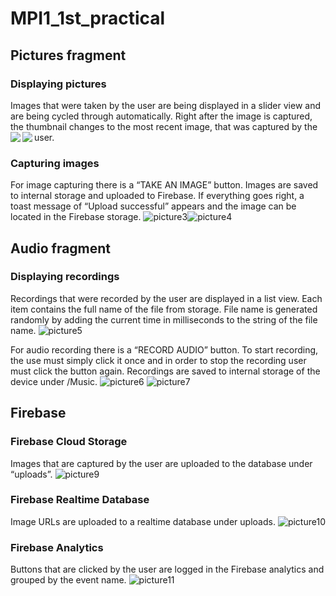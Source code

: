 # MPI1_1st_practical
## Pictures fragment
### Displaying pictures
Images that were taken by the user are being displayed in a slider view and are being cycled through automatically. Right after the image is captured, the thumbnail changes to the most recent image, that was captured by the user.
<img align="left" src="preview/picture1.jpg?raw=true">
<img align="left" src="preview/picture2.jpg?raw=true">
### Capturing images
For image capturing there is a “TAKE AN IMAGE” button. Images are saved to internal storage and uploaded to Firebase. If everything goes right, a toast message of “Upload successful” appears and the image can be located in the Firebase storage.
![picture3](preview/picture3.jpg?raw=true)![picture4](preview/picture4.jpg?raw=true)
## Audio fragment
### Displaying recordings
Recordings that were recorded by the user are displayed in a list view. Each item contains the full name of the file from storage. File name is generated randomly by adding the current time in milliseconds to the string of the file name.
![picture5](preview/picture5.jpg?raw=true)

For audio recording there is a “RECORD AUDIO” button. To start recording, the use must simply click it once and in order to stop the recording user must click the button again. Recordings are saved to internal storage of the device under /Music.
![picture6](preview/picture6.jpg?raw=true)
![picture7](preview/picture7.jpg?raw=true)

## Firebase
### Firebase Cloud Storage
Images that are captured by the user are uploaded to the database under “uploads”.
![picture9](preview/picture9.png?raw=true)
### Firebase Realtime Database
Image URLs are uploaded to a realtime database under uploads.
![picture10](preview/picture10.png?raw=true)
### Firebase Analytics
Buttons that are clicked by the user are logged in the Firebase analytics and grouped by the event name.
![picture11](preview/picture11.png?raw=true)
